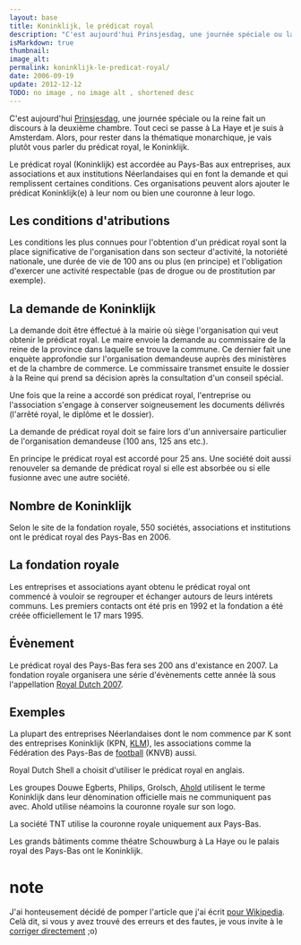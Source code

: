 ```yaml
---
layout: base
title: Koninklijk, le prédicat royal
description: "C'est aujourd'hui Prinsjesdag, une journée spéciale ou la reine fait un discours à la deuxième chambre. Tout ceci se passe à La Haye et je suis à Amsterda"
isMarkdown: true
thumbnail: 
image_alt: 
permalink: koninklijk-le-predicat-royal/
date: 2006-09-19
update: 2012-12-12
TODO: no image , no image alt , shortened desc 
---
```


C'est aujourd'hui [Prinsjesdag](/le-jour-du-prinsjesdag), une journée spéciale ou la reine fait un discours à la deuxième chambre. Tout ceci se passe à La Haye et je suis à Amsterdam. Alors, pour rester dans la thématique monarchique, je vais plutôt vous parler du prédicat royal, le Koninklijk.

Le prédicat royal (Koninklijk) est accordée au Pays-Bas aux entreprises, aux associations et aux institutions Néerlandaises qui en font la demande et qui remplissent certaines conditions. Ces organisations peuvent alors ajouter le prédicat Koninklijk(e) à leur nom ou bien une couronne à leur logo.

## Les conditions d'atributions

Les conditions les plus connues pour l'obtention d'un prédicat royal sont la place significative de l'organisation dans son secteur d'activité, la notoriété nationale, une durée de vie de 100 ans ou plus (en principe) et l'obligation d'exercer une activité respectable (pas de drogue ou de prostitution par exemple).

## La demande de Koninklijk

La demande doit être éffectué à la mairie où siège l'organisation qui veut obtenir le prédicat royal. Le maire envoie la demande au commissaire de la reine de la province dans laquelle se trouve la commune. Ce dernier fait une enquète approfondie sur l'organisation demandeuse auprès des ministères et de la chambre de commerce. Le commissaire transmet ensuite le dossier à la Reine qui prend sa décision après la consultation d'un conseil spécial.

Une fois que la reine a accordé son prédicat royal, l'entreprise ou l'association s'engage à conserver soigneusement les documents délivrés (l'arrêté royal, le diplôme et le dossier).

La demande de prédicat royal doit se faire lors d'un anniversaire particulier de l'organisation demandeuse (100 ans, 125 ans etc.).

En principe le prédicat royal est accordé pour 25 ans. Une société doit aussi renouveler sa demande de prédicat royal si elle est absorbée ou si elle fusionne avec une autre société.

## Nombre de Koninklijk

Selon le site de la fondation royale, 550 sociétés, associations et institutions ont le prédicat royal des Pays-Bas en 2006.

## La fondation royale

Les entreprises et associations ayant obtenu le prédicat royal ont commencé à vouloir se regrouper et échanger autours de leurs intérets communs. Les premiers contacts ont été pris en 1992 et la fondation a été créée officiellement le 17 mars 1995.

## Évènement

Le prédicat royal des Pays-Bas fera ses 200 ans d'existance en 2007. La fondation royale organisera une série d'évènements cette année là sous l'appellation [Royal Dutch 2007](http://www.koninklijk.com/index.cfm?page=rd).

## Exemples

La plupart des entreprises Néerlandaises dont le nom commence par K sont des entreprises Koninklijk (KPN, [KLM](/?q=klm)), les associations comme la Fédération des Pays-Bas de [football](/wk-reccord-pays-bas) (KNVB) aussi.

Royal Dutch Shell a choisit d'utiliser le prédicat royal en anglais.

Les groupes Douwe Egberts, Philips, Grolsch, [Ahold](/albert-hein-et-compagnie) utilisent le terme Koninklijk dans leur dénomination officielle mais ne communiquent pas avec. Ahold utilise néamoins la couronne royale sur son logo.

La société TNT utilise la couronne royale uniquement aux Pays-Bas.

Les grands bâtiments comme théatre Schouwburg à La Haye ou le palais royal des Pays-Bas ont le Koninklijk.

# note
J'ai honteusement décidé de pomper l'article que j'ai écrit [pour Wikipedia](http://fr.wikipedia.org/wiki/Koninklijk). Celà dit, si vous y avez trouvé des erreurs et des fautes, je vous invite à le [corriger directement](http://fr.wikipedia.org/w/index.php?title=Koninklijk&action=edit) ;o)